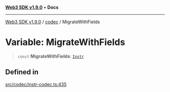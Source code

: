 [**Web3 SDK v1.9.0**](../../../README.md) • **Docs**

***

[Web3 SDK v1.9.0](../../../globals.md) / [codec](../README.md) / MigrateWithFields

# Variable: MigrateWithFields

> `const` **MigrateWithFields**: [`Instr`](../type-aliases/Instr.md)

## Defined in

[src/codec/instr-codec.ts:435](https://github.com/Mystic-Nayy/alephium-web3/blob/ee41f5e0e7d7fb0b155fe62f05b2ac03772895ca/packages/web3/src/codec/instr-codec.ts#L435)
